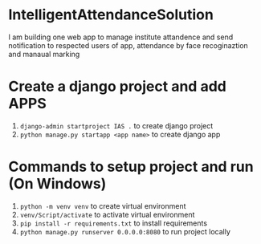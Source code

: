 # IntelligentAttendanceSolution
I am building one web app to manage institute attandence and send notification to respected users of app, attendance by face recoginaztion and manaual marking

# Create a django project and add APPS
1. `django-admin startproject IAS .` to create django project 
2. `python manage.py startapp <app name>` to create django app

# Commands to setup project and run (On Windows)
1. `python -m venv venv` to create virtual environment
2. `venv/Script/activate` to activate virtual environment
3. `pip install -r requirements.txt` to install requirements
4. `python manage.py runserver 0.0.0.0:8080` to run project locally